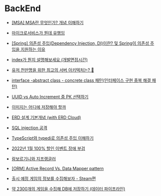 # BackEnd

- [[MSA] MSA란 무엇인가? 개념 이해하기](https://wooaoe.tistory.com/57)

- [마이크로서비스가 뭔데 유행임](https://www.youtube.com/watch?v=ZRpsB3ODr6M)

- [[Spring] 의존성 주입(Dependency Injection, DI)이란? 및 Spring이 의존성 주입을 지원하는 이유](https://mangkyu.tistory.com/150)

- [index가 뭔지 설명해보세요 (개발면접시간)](https://www.youtube.com/watch?v=iNvYsGKelYs)

- [유저 천만명을 위한 최고의 서버 아키텍처는? 👀](https://www.youtube.com/watch?v=-03fvKbziPU)

- [interface -abstract class - concrete class 패턴(인터페이스 구현 중복 해결 패턴)](https://effectiveprogramming.tistory.com/entry/interface-abstract-class-concrete-class-%ED%8C%A8%ED%84%B4)

- [UUID vs Auto Increment 중 PK 선택하기](https://stir.tistory.com/294)

- [이미지는 어디에 저장해야 할까](https://hs-archive.tistory.com/42)

- [ERD 설계 기본개념 (with ERD Cloud)](https://blog.naver.com/PostView.naver?blogId=sssang97&logNo=222808912681)

- [SQL injection 공격](https://www.youtube.com/watch?v=FoZ2cucLiDs)

- [TypeScript와 typedi로 의존성 주입 이해하기](https://medium.com/@HoseungJang/typescript와-typedi로-의존성-주입-이해하기-5d83ef1977f9)

- [2022년 1월 100% 할인 이벤트 장애 부검](https://tech.inflab.com/202201-event-postmortem/)

- [람보르기니와 지프랭글러](https://jojoldu.tistory.com/677)

- [[ORM] Active Record Vs. Data Mapper pattern](https://velog.io/@nittre/ORM-Active-Record-Vs.-Data-Mapper-pattern)

- [출시 예정 게임의 정보를 수집해보자 - Steam편](https://velog.io/@grit_munhyeok/%EA%B2%9C%EB%A6%B0%EB%8D%94-%EC%8A%A4%ED%81%AC%EB%9E%98%ED%95%91-%EB%B4%87-%EC%A0%9C%EC%9E%91%EA%B8%B0-Steam)

- [약 2300개의 게임을 수집해 DB에 저장하기 (데이터 파이프라인)](https://velog.io/@grit_munhyeok/%EC%95%BD-2300%EA%B0%9C%EC%9D%98-%EA%B2%8C%EC%9E%84%EC%9D%84-%EC%88%98%EC%A7%91%ED%95%B4-DB%EC%97%90-%EC%A0%80%EC%9E%A5%ED%95%98%EA%B8%B0)
